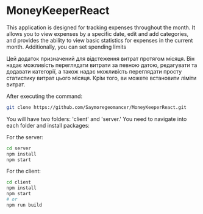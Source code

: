 # MoneyKeeperReact

This application is designed for tracking expenses throughout the month. It allows you to view expenses by a specific date, edit and add categories, and provides the ability to view basic statistics for expenses in the current month. Additionally, you can set spending limits

Цей додаток призначений для відстеження витрат протягом місяця. Він надає можливість переглядати витрати за певною датою, редагувати та додавати категорії, а також надає можливість переглядати просту статистику витрат цього місяця. Крім того, ви можете встановити ліміти витрат.


After executing the command:

```bash
git clone https://github.com/Saymoregeomancer/MoneyKeeperReact.git
```
You will have two folders: 'client' and 'server.' You need to navigate into each folder and install packages:

For the server:
```bash
cd server
npm install
npm start
```

For the client:
```bash
cd client
npm install
npm start
# or
npm run build
